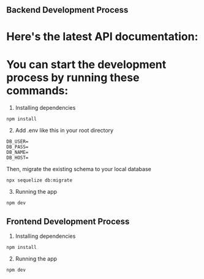 ## Backend Development Process

# Here's the latest API documentation:

# You can start the development process by running these commands:

1. Installing dependencies
```
npm install
```
2. Add .env like this in your root directory
```
DB_USER=
DB_PASS=
DB_NAME=
DB_HOST=
```
Then, migrate the existing schema to your local database
```
npx sequelize db:migrate
```
3. Running the app
```
npm dev
```

## Frontend Development Process

1. Installing dependencies
```
npm install
```
2. Running the app
```
npm dev
```